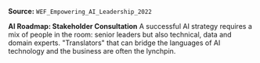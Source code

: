 **Source:** `WEF_Empowering_AI_Leadership_2022`

**AI Roadmap: Stakeholder Consultation**
A successful AI strategy requires a mix of people in the room: senior leaders but also technical, data and domain experts. "Translators" that can bridge the languages of AI technology and the business are often the lynchpin.
